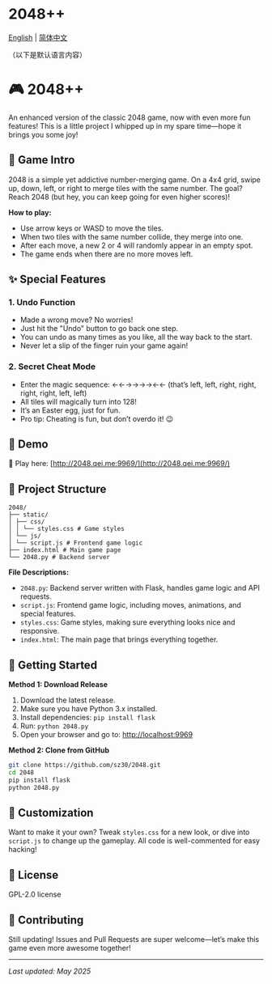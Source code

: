 # 2048++

[English](README.md) | [简体中文](README.zh-CN.md)

（以下是默认语言内容）
# 🎮 2048++

An enhanced version of the classic 2048 game, now with even more fun features! This is a little project I whipped up in my spare time—hope it brings you some joy!

## 🎯 Game Intro

2048 is a simple yet addictive number-merging game. On a 4x4 grid, swipe up, down, left, or right to merge tiles with the same number. The goal? Reach 2048 (but hey, you can keep going for even higher scores)!

**How to play:**
- Use arrow keys or WASD to move the tiles.
- When two tiles with the same number collide, they merge into one.
- After each move, a new 2 or 4 will randomly appear in an empty spot.
- The game ends when there are no more moves left.

## ✨ Special Features

### 1. Undo Function
- Made a wrong move? No worries!
- Just hit the "Undo" button to go back one step.
- You can undo as many times as you like, all the way back to the start.
- Never let a slip of the finger ruin your game again!

### 2. Secret Cheat Mode
- Enter the magic sequence: ←←→→→→←← (that’s left, left, right, right, right, right, left, left)
- All tiles will magically turn into 128!
- It’s an Easter egg, just for fun.
- Pro tip: Cheating is fun, but don’t overdo it! 😉

## 🎯 Demo

🎯 Play here: [http://2048.qei.me:9969/](http://2048.qei.me:9969/)

## 📁 Project Structure
```
2048/
├── static/
│ ├── css/
│ │ └── styles.css # Game styles
│ └── js/
│ └── script.js # Frontend game logic
├── index.html # Main game page
└── 2048.py # Backend server
```
**File Descriptions:**
- `2048.py`: Backend server written with Flask, handles game logic and API requests.
- `script.js`: Frontend game logic, including moves, animations, and special features.
- `styles.css`: Game styles, making sure everything looks nice and responsive.
- `index.html`: The main page that brings everything together.

## 🚀 Getting Started

**Method 1: Download Release**
1. Download the latest release.
2. Make sure you have Python 3.x installed.
3. Install dependencies: `pip install flask`
4. Run: `python 2048.py`
5. Open your browser and go to: [http://localhost:9969](http://localhost:9969)

**Method 2: Clone from GitHub**
```bash
git clone https://github.com/sz30/2048.git
cd 2048
pip install flask
python 2048.py
```

## 🎨 Customization

Want to make it your own? Tweak `styles.css` for a new look, or dive into `script.js` to change up the gameplay. All code is well-commented for easy hacking!

## 📝 License

GPL-2.0 license

## 🤝 Contributing

Still updating! Issues and Pull Requests are super welcome—let’s make this game even more awesome together!

---

_Last updated: May 2025_
